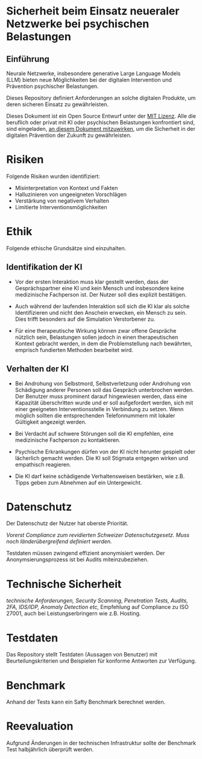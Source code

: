 # Sicherheit beim Einsatz neueraler Netzwerke bei psychischen Belastungen

## Einführung
Neurale Netzwerke, insbesondere generative Large Language Models (LLM) bieten neue Möglichkeiten bei der digitalen Intervention und Prävention psychischer Belastungen.

Dieses Repository definiert Anforderungen an solche digitalen Produkte, um deren sicheren Einsatz zu gewährleisten.

Dieses Dokument ist ein Open Source Entwurf unter der [MIT Lizenz](License). Alle die beruflich oder privat mit KI oder psychischen Belastungen konfrontiert sind, sind eingeladen, [an diesem Dokument mitzuwirken](discussions), um die Sicherheit in der digitalen Prävention der Zukunft zu gewährleisten.

# Risiken
Folgende Risiken wurden identifiziert:

- Misinterpretation von Kontext und Fakten
- Halluzinieren von ungeeigneten Vorschlägen
- Verstärkung von negativem Verhalten
- Limitierte Interventionsmöglichkeiten

# Ethik
Folgende ethische Grundsätze sind einzuhalten.

## Identifikation der KI
- Vor der ersten Interaktion muss klar gestellt werden, dass der Gesprächspartner eine KI und kein Mensch und insbesondere keine medizinische Fachperson ist. Der Nutzer soll dies explizit bestätigen.

- Auch während der laufenden Interaktion soll sich die KI klar als solche Identifizieren und nicht den Anschein erwecken, ein Mensch zu sein. Dies trifft besonders auf die Simulation Verstorbener zu.

- Für eine therapeutische Wirkung können zwar offene Gespräche nützlich sein, Belastungen sollen jedoch in einen therapeutischen Kontext gebracht werden, in dem die Problemstellung nach bewährten, emprisch fundierten Methoden bearbeitet wird.

## Verhalten der KI

- Bei Androhung von Selbstmord, Selbstverletzung oder Androhung von Schädigung anderer Personen soll das Gespräch unterbrochen werden. Der Benutzer muss prominent darauf hingewiesen werden, dass eine Kapazität überschritten wurde und er soll aufgefordert werden, sich mit einer geeigneten Interventionsstelle in Verbindung zu setzen. Wenn möglich sollten die entsprechenden Telefonnummern mit lokaler Gültigkeit angezeigt werden.

- Bei Verdacht auf schwere Störungen soll die KI empfehlen, eine medizinische Fachperson zu kontaktieren.

- Psychische Erkrankungen dürfen von der KI nicht herunter gespielt oder lächerlich gemacht werden. Die KI soll Stigmata entgegen wirken und empathisch reagieren.

- Die KI darf keine schädigende Verhaltensweisen bestärken, wie z.B. Tipps geben zum Abnehmen auf ein Untergewicht.


# Datenschutz
Der Datenschutz der Nutzer hat oberste Priorität.

_Vorerst Compliance zum revidierten Schweizer Datenschutzgesetz. Muss noch länderübergreifend definiert werden._

Testdaten müssen zwingend effizient anonymisiert werden. Der Anonymsierungsprozess ist bei Audits miteinzubeziehen.


# Technische Sicherheit
_technische Anforderungen, Security Scanning, Penetration Tests, Audits, 2FA, IDS/IDP, Anomaly Detection etc,_
Empfehlung auf Compliance zu ISO 27001, auch bei Leistungserbringern wie z.B. Hosting.

# Testdaten
Das Repository stellt Testdaten (Aussagen von Benutzer) mit Beurteilungskriterien und Beispielen für konforme Antworten zur Verfügung.

# Benchmark
Anhand der Tests kann ein Safty Benchmark berechnet werden.

# Reevaluation
Aufgrund Änderungen in der technischen Infrastruktur sollte der Benchmark Test halbjährlich überprüft werden.
